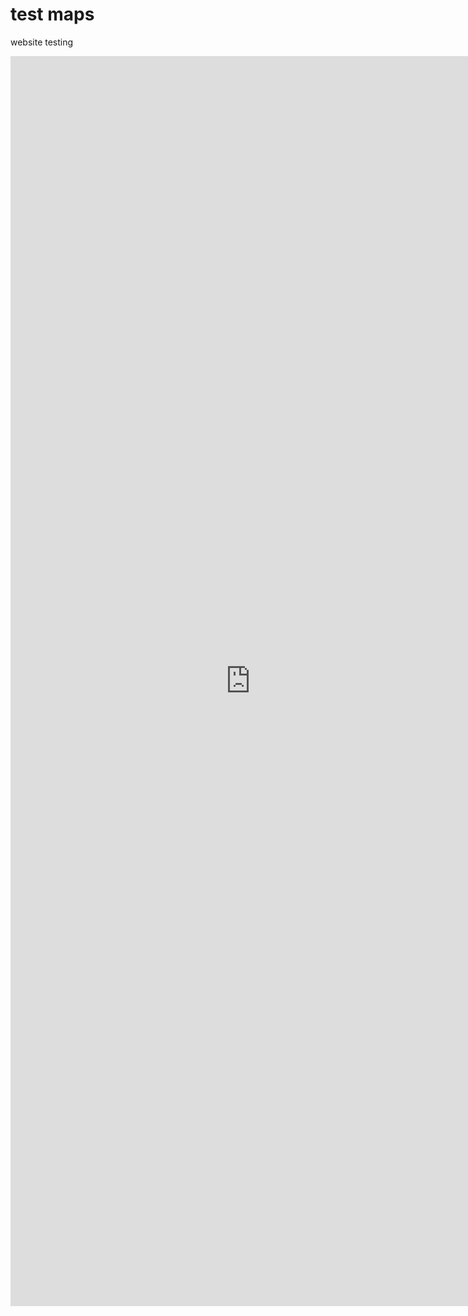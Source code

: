 # test maps

website testing
<iframe style="width:80vw; height:50vh;" scrolling="yes" frameborder="0" src="https://tinyurl.com/ywf87bj4">


## Appearance

Here's what a star-nosed mole looks like:

![front view of a star-nosed mole](https://upload.wikimedia.org/wikipedia/commons/e/ef/Condylura.jpg)
[US National Parks Service, Public domain, via Wikimedia Commons](https://commons.wikimedia.org/wiki/File:Condylura.jpg)

Isn't it adorable?!